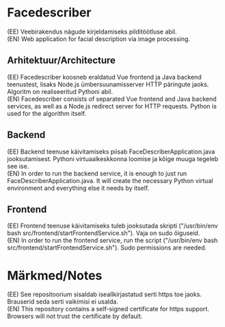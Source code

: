 # Facedescriber
(EE) Veebirakendus nägude kirjeldamiseks pilditöötluse abil.\
(EN) Web application for facial description via image processing.

## Arhitektuur/Architecture
(EE) Facedescriber koosneb eraldatud Vue frontend ja Java backend teenustest, lisaks Node.js ümbersuunamisserver HTTP päringute jaoks. Algoritm on realiseeritud Pythoni abil.\
(EN) Facedescriber consists of separated Vue frontend and Java backend services, as well as a Node.js redirect server for HTTP requests. Python is used for the algorithm itself.


## Backend
(EE) Backend teenuse käivitamiseks piisab FaceDescriberApplication.java jooksutamisest. Pythoni virtuaalkeskkonna loomise ja kõige muuga tegeleb see ise.\
(EN) In order to run the backend service, it is enough to just run FaceDescriberApplication.java. It will create the necessary Python virtual environment and everything else it needs by itself.


## Frontend
(EE) Frontend teenuse käivitamiseks tuleb jooksutada skripti ("/usr/bin/env bash src/frontend/startFrontendService.sh"). Vaja on sudo õiguseid.\
(EN) In order to run the frontend service, run the script ("/usr/bin/env bash src/frontend/startFrontendService.sh"). Sudo permissions are needed.

# Märkmed/Notes
(EE) See repositoorium sisaldab iseallkirjastatud serti https toe jaoks. Brauserid seda serti vaikimisi ei usalda.\
(EN) This repository contains a self-signed certificate for https support. Browsers will not trust the certificate by default.




